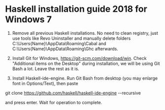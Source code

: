 # Haskell installation guide 2018 for Windows 7

1) Remove all previous Haskell installations. No need to clean registry, just use tools like Revo Uninstaller and manually delete folders C:\Users\{Name}\AppData\Roaming\Cabal and C:\Users\{Name}\AppData\Roaming\Ghc afterwards.

2) Install Git for Windows, https://git-scm.com/download/win. Check "Additional items on the Desktop" during installation, we will be using Git Bash a lot. Leave the rest as it is.

3) Install Haskell-ide-engine. Run Git Bash from desktop (you may enlarge font in Options/Text), then paste

  git clone https://github.com/haskell/haskell-ide-engine --recursive
  
and press enter. Wait for operation to complete.
